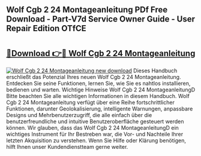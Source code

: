 ## Wolf Cgb 2 24 Montageanleitung PDf Free Download - Part-V7d Service Owner Guide - User Repair Edition OTfCE

# <h2><a href="http://df7y8q.blite.top/?on=Wolf+Cgb+2+24+Montageanleitung">🔗Download 👉🔴 Wolf Cgb 2 24 Montageanleitung</a></h2>

[![Wolf Cgb 2 24 Montageanleitung new download](https://i.imgur.com/lujVjoI.png)](http://df7y8q.blite.top/?on=Wolf+Cgb+2+24+Montageanleitung)
Dieses Handbuch erschließt das Potenzial Ihres neuen Wolf Cgb 2 24 Montageanleitung. Entdecken Sie seine Funktionen, lernen Sie, wie Sie es nahtlos installieren, bedienen und warten. Wichtige Hinweise Wolf Cgb 2 24 MontageanleitungD Bitte beachten Sie alle wichtigen Informationen in diesem Handbuch. Wolf Cgb 2 24 Montageanleitung verfügt über eine Reihe fortschrittlicher Funktionen, darunter Geolokalisierung, intelligente Warnungen, anpassbare Designs und Mehrbenutzerzugriff, die alle einfach über die benutzerfreundliche und intuitive Benutzeroberfläche gesteuert werden können. Wir glauben, dass das Wolf Cgb 2 24 MontageanleitungD ein wichtiges Instrument für Ihr Bestreben war, die Vor- und Nachteile Ihrer letzten Akquisition zu verstehen. Wenn Sie Hilfe oder Klärung benötigen, hilft Ihnen unser Kundendienstteam gerne weiter.
